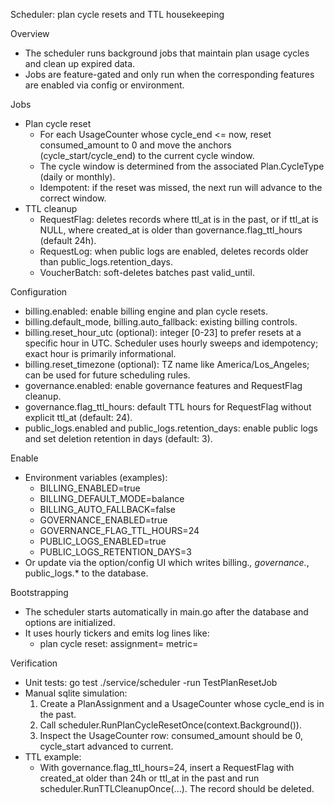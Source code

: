 Scheduler: plan cycle resets and TTL housekeeping

Overview
- The scheduler runs background jobs that maintain plan usage cycles and clean up expired data.
- Jobs are feature-gated and only run when the corresponding features are enabled via config or environment.

Jobs
- Plan cycle reset
  - For each UsageCounter whose cycle_end <= now, reset consumed_amount to 0 and move the anchors (cycle_start/cycle_end) to the current cycle window.
  - The cycle window is determined from the associated Plan.CycleType (daily or monthly).
  - Idempotent: if the reset was missed, the next run will advance to the correct window.
- TTL cleanup
  - RequestFlag: deletes records where ttl_at is in the past, or if ttl_at is NULL, where created_at is older than governance.flag_ttl_hours (default 24h).
  - RequestLog: when public logs are enabled, deletes records older than public_logs.retention_days.
  - VoucherBatch: soft-deletes batches past valid_until.

Configuration
- billing.enabled: enable billing engine and plan cycle resets.
- billing.default_mode, billing.auto_fallback: existing billing controls.
- billing.reset_hour_utc (optional): integer [0-23] to prefer resets at a specific hour in UTC. Scheduler uses hourly sweeps and idempotency; exact hour is primarily informational.
- billing.reset_timezone (optional): TZ name like America/Los_Angeles; can be used for future scheduling rules.
- governance.enabled: enable governance features and RequestFlag cleanup.
- governance.flag_ttl_hours: default TTL hours for RequestFlag without explicit ttl_at (default: 24).
- public_logs.enabled and public_logs.retention_days: enable public logs and set deletion retention in days (default: 3).

Enable
- Environment variables (examples):
  - BILLING_ENABLED=true
  - BILLING_DEFAULT_MODE=balance
  - BILLING_AUTO_FALLBACK=false
  - GOVERNANCE_ENABLED=true
  - GOVERNANCE_FLAG_TTL_HOURS=24
  - PUBLIC_LOGS_ENABLED=true
  - PUBLIC_LOGS_RETENTION_DAYS=3
- Or update via the option/config UI which writes billing.*, governance.*, public_logs.* to the database.

Bootstrapping
- The scheduler starts automatically in main.go after the database and options are initialized.
- It uses hourly tickers and emits log lines like:
  - plan cycle reset: assignment=<id> metric=<metric>

Verification
- Unit tests: go test ./service/scheduler -run TestPlanResetJob
- Manual sqlite simulation:
  1. Create a PlanAssignment and a UsageCounter whose cycle_end is in the past.
  2. Call scheduler.RunPlanCycleResetOnce(context.Background()).
  3. Inspect the UsageCounter row: consumed_amount should be 0, cycle_start advanced to current.
- TTL example:
  - With governance.flag_ttl_hours=24, insert a RequestFlag with created_at older than 24h or ttl_at in the past and run scheduler.RunTTLCleanupOnce(...). The record should be deleted.
